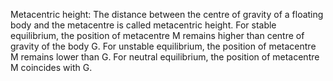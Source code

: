 Metacentric height: The distance between the centre of gravity of a floating body and the metacentre is called metacentric height. 
For stable equilibrium, the position of metacentre M remains higher than centre of gravity of the body G.
For unstable equilibrium, the position of metacentre M remains lower than G.
For neutral equilibrium, the position of metacentre M coincides with G.
